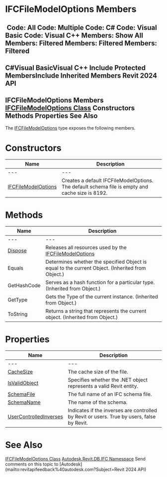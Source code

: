 # IFCFileModelOptions Members

﻿
 Code: All Code: Multiple Code: C# Code: Visual Basic Code: Visual C++  Members: Show All Members: Filtered Members: Filtered Members: Filtered   
---  
C#Visual BasicVisual C++
Include Protected MembersInclude Inherited Members
Revit 2024 API  
---  
IFCFileModelOptions Members  
[IFCFileModelOptions Class](9cd09052-e2e2-84e3-c500-9b492ad8d78b.md "IFCFileModelOptions Class") Constructors Methods Properties See Also  
---  
The [IFCFileModelOptions](9cd09052-e2e2-84e3-c500-9b492ad8d78b.md "IFCFileModelOptions Class") type exposes the following members.
# Constructors
| Name | Description |
| --- | --- |
| --- | --- | --- |
| [IFCFileModelOptions](55e1d788-5ad5-d0ec-5dda-ec29d3341986.md "IFCFileModelOptions Constructor") | Creates a default IFCFileModelOptions. The default schema file is empty and cache size is 8192. |

# Methods
| Name | Description |
| --- | --- |
| --- | --- | --- |
| [Dispose](7dbc241b-50ae-d2be-f416-e4d99624e662.md "Dispose Method") | Releases all resources used by the [IFCFileModelOptions](9cd09052-e2e2-84e3-c500-9b492ad8d78b.md "IFCFileModelOptions Class") |
| Equals | Determines whether the specified Object is equal to the current Object. (Inherited from Object.) |
| GetHashCode | Serves as a hash function for a particular type.  (Inherited from Object.) |
| GetType | Gets the Type of the current instance. (Inherited from Object.) |
| ToString | Returns a string that represents the current object. (Inherited from Object.) |

# Properties
| Name | Description |
| --- | --- |
| --- | --- | --- |
| [CacheSize](4a09e897-af41-c43f-7568-199e7b5e2b19.md "CacheSize Property") | The cache size of the file. |
| [IsValidObject](f3d0b9ef-2049-33bd-f83f-ae7441bb87dd.md "IsValidObject Property") | Specifies whether the .NET object represents a valid Revit entity. |
| [SchemaFile](ddc1e6ec-3e7c-f6d1-5d8c-c251349ad070.md "SchemaFile Property") | The full name of an IFC schema file. |
| [SchemaName](5cb33cf3-5870-2afa-6ad1-e3fafc0a640a.md "SchemaName Property") | The name of the schema. |
| [UserControlledInverses](bf56f77e-f0c9-be58-562f-af19fd1ceca6.md "UserControlledInverses Property") | Indicates if the inverses are controlled by Revit or users. True by users, false by Revit. |

# See Also
[IFCFileModelOptions Class](9cd09052-e2e2-84e3-c500-9b492ad8d78b.md "IFCFileModelOptions Class")
[Autodesk.Revit.DB.IFC Namespace](b823fafb-1ba1-896b-4097-142c2817ce74.md "Autodesk.Revit.DB.IFC Namespace")
Send comments on this topic to [Autodesk](mailto:revitapifeedback%40autodesk.com?Subject=Revit 2024 API)